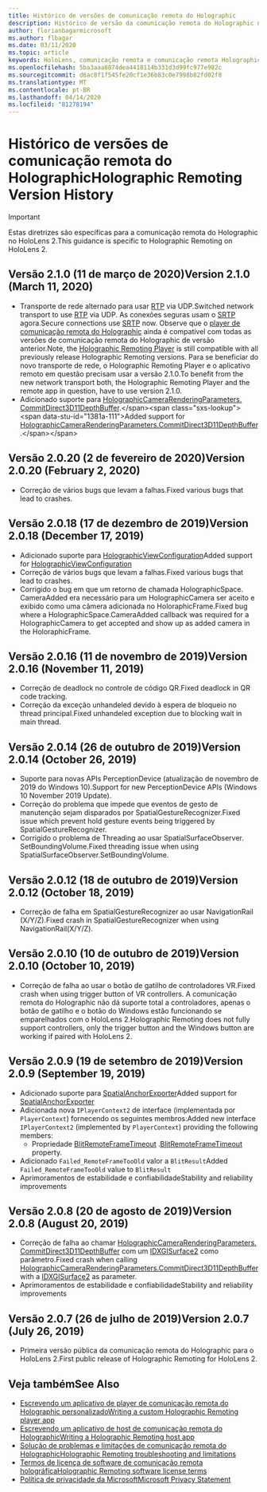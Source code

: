 ```yaml
---
title: Histórico de versões de comunicação remota do Holographic
description: Histórico de versão da comunicação remota do Holographic no HoloLens 2.
author: florianbagarmicrosoft
ms.author: flbagar
ms.date: 03/11/2020
ms.topic: article
keywords: HoloLens, comunicação remota e comunicação remota Holographic
ms.openlocfilehash: 5ba3aaa8874dea4418114b331d3d99fc977e982c
ms.sourcegitcommit: d6ac8f1f545fe20cf1e36b83c0e7998b82fd02f8
ms.translationtype: MT
ms.contentlocale: pt-BR
ms.lasthandoff: 04/14/2020
ms.locfileid: "81278194"
---
```

# <a name="holographic-remoting-version-history"></a><span data-ttu-id="1381a-104">Histórico de versões de comunicação remota do Holographic</span><span class="sxs-lookup"><span data-stu-id="1381a-104">Holographic Remoting Version History</span></span>

> [!IMPORTANT]
> <span data-ttu-id="1381a-105">Estas diretrizes são específicas para a comunicação remota do Holographic no HoloLens 2.</span><span class="sxs-lookup"><span data-stu-id="1381a-105">This guidance is specific to Holographic Remoting on HoloLens 2.</span></span>

## <a name="version-210-march-11-2020"></a><span data-ttu-id="1381a-106">Versão 2.1.0 (11 de março de 2020)<a name="v2.1.0"></a></span><span class="sxs-lookup"><span data-stu-id="1381a-106">Version 2.1.0 (March 11, 2020) <a name="v2.1.0"></a></span></span>
* <span data-ttu-id="1381a-107">Transporte de rede alternado para usar [RTP](https://en.wikipedia.org/wiki/Real-time_Transport_Protocol) via UDP.</span><span class="sxs-lookup"><span data-stu-id="1381a-107">Switched network transport to use [RTP](https://en.wikipedia.org/wiki/Real-time_Transport_Protocol) via UDP.</span></span> <span data-ttu-id="1381a-108">As conexões seguras usam o [SRTP](https://en.wikipedia.org/wiki/Secure_Real-time_Transport_Protocol) agora.</span><span class="sxs-lookup"><span data-stu-id="1381a-108">Secure connections use [SRTP](https://en.wikipedia.org/wiki/Secure_Real-time_Transport_Protocol) now.</span></span> <span data-ttu-id="1381a-109">Observe que o [player de comunicação remota do Holographic](holographic-remoting-player.md) ainda é compatível com todas as versões de comunicação remota do Holographic de versão anterior.</span><span class="sxs-lookup"><span data-stu-id="1381a-109">Note, the [Holographic Remoting Player](holographic-remoting-player.md) is still compatible with all previously release Holographic Remoting versions.</span></span> <span data-ttu-id="1381a-110">Para se beneficiar do novo transporte de rede, o Holographic Remoting Player e o aplicativo remoto em questão precisam usar a versão 2.1.0.</span><span class="sxs-lookup"><span data-stu-id="1381a-110">To benefit from the new network transport both, the Holographic Remoting Player and the remote app in question, have to use version 2.1.0.</span></span>
* <span data-ttu-id="1381a-111">Adicionado suporte para [HolographicCameraRenderingParameters. CommitDirect3D11DepthBuffer](https://docs.microsoft.com/uwp/api/windows.graphics.holographic.holographiccamerarenderingparameters.commitdirect3d11depthbuffer#Windows_Graphics_Holographic_HolographicCameraRenderingParameters_CommitDirect3D11DepthBuffer_Windows_Graphics_DirectX_Direct3D11_IDirect3DSurface_).</span><span class="sxs-lookup"><span data-stu-id="1381a-111">Added support for [HolographicCameraRenderingParameters.CommitDirect3D11DepthBuffer](https://docs.microsoft.com/uwp/api/windows.graphics.holographic.holographiccamerarenderingparameters.commitdirect3d11depthbuffer#Windows_Graphics_Holographic_HolographicCameraRenderingParameters_CommitDirect3D11DepthBuffer_Windows_Graphics_DirectX_Direct3D11_IDirect3DSurface_).</span></span> 

## <a name="version-2020-february-2-2020"></a><span data-ttu-id="1381a-112">Versão 2.0.20 (2 de fevereiro de 2020)<a name="v2.0.20"></a></span><span class="sxs-lookup"><span data-stu-id="1381a-112">Version 2.0.20 (February 2, 2020) <a name="v2.0.20"></a></span></span>
* <span data-ttu-id="1381a-113">Correção de vários bugs que levam a falhas.</span><span class="sxs-lookup"><span data-stu-id="1381a-113">Fixed various bugs that lead to crashes.</span></span>

## <a name="version-2018-december-17-2019"></a><span data-ttu-id="1381a-114">Versão 2.0.18 (17 de dezembro de 2019)<a name="v2.0.18"></a></span><span class="sxs-lookup"><span data-stu-id="1381a-114">Version 2.0.18 (December 17, 2019) <a name="v2.0.18"></a></span></span>
* <span data-ttu-id="1381a-115">Adicionado suporte para [HolographicViewConfiguration](https://docs.microsoft.com/uwp/api/windows.graphics.holographic.holographicviewconfiguration)</span><span class="sxs-lookup"><span data-stu-id="1381a-115">Added support for [HolographicViewConfiguration](https://docs.microsoft.com/uwp/api/windows.graphics.holographic.holographicviewconfiguration)</span></span>
* <span data-ttu-id="1381a-116">Correção de vários bugs que levam a falhas.</span><span class="sxs-lookup"><span data-stu-id="1381a-116">Fixed various bugs that lead to crashes.</span></span>
* <span data-ttu-id="1381a-117">Corrigido o bug em que um retorno de chamada HolographicSpace. CameraAdded era necessário para um HolographicCamera ser aceito e exibido como uma câmera adicionada no HoloraphicFrame.</span><span class="sxs-lookup"><span data-stu-id="1381a-117">Fixed bug where a HolographicSpace.CameraAdded callback was required for a HolographicCamera to get accepted and show up as added camera in the HoloraphicFrame.</span></span>

## <a name="version-2016-november-11-2019"></a><span data-ttu-id="1381a-118">Versão 2.0.16 (11 de novembro de 2019)<a name="2.0.16"></a></span><span class="sxs-lookup"><span data-stu-id="1381a-118">Version 2.0.16 (November 11, 2019) <a name="2.0.16"></a></span></span>
* <span data-ttu-id="1381a-119">Correção de deadlock no controle de código QR.</span><span class="sxs-lookup"><span data-stu-id="1381a-119">Fixed deadlock in QR code tracking.</span></span>
* <span data-ttu-id="1381a-120">Correção da exceção unhandeled devido à espera de bloqueio no thread principal.</span><span class="sxs-lookup"><span data-stu-id="1381a-120">Fixed unhandeled exception due to blocking wait in main thread.</span></span>

## <a name="version-2014-october-26-2019"></a><span data-ttu-id="1381a-121">Versão 2.0.14 (26 de outubro de 2019)<a name="v2.0.14"></a></span><span class="sxs-lookup"><span data-stu-id="1381a-121">Version 2.0.14 (October 26, 2019) <a name="v2.0.14"></a></span></span>
* <span data-ttu-id="1381a-122">Suporte para novas APIs PerceptionDevice (atualização de novembro de 2019 do Windows 10).</span><span class="sxs-lookup"><span data-stu-id="1381a-122">Support for new PerceptionDevice APIs (Windows 10 November 2019 Update).</span></span>
* <span data-ttu-id="1381a-123">Correção do problema que impede que eventos de gesto de manutenção sejam disparados por SpatialGestureRecognizer.</span><span class="sxs-lookup"><span data-stu-id="1381a-123">Fixed issue which prevent hold gesture events being triggered by SpatialGestureRecognizer.</span></span>
* <span data-ttu-id="1381a-124">Corrigido o problema de Threading ao usar SpatialSurfaceObserver. SetBoundingVolume.</span><span class="sxs-lookup"><span data-stu-id="1381a-124">Fixed threading issue when using SpatialSurfaceObserver.SetBoundingVolume.</span></span>

## <a name="version-2012-october-18-2019"></a><span data-ttu-id="1381a-125">Versão 2.0.12 (18 de outubro de 2019)<a name="v2.0.12"></a></span><span class="sxs-lookup"><span data-stu-id="1381a-125">Version 2.0.12 (October 18, 2019) <a name="v2.0.12"></a></span></span>
* <span data-ttu-id="1381a-126">Correção de falha em SpatialGestureRecognizer ao usar NavigationRail (X/Y/Z).</span><span class="sxs-lookup"><span data-stu-id="1381a-126">Fixed crash in SpatialGestureRecognizer when using NavigationRail(X/Y/Z).</span></span>

## <a name="version-2010-october-10-2019"></a><span data-ttu-id="1381a-127">Versão 2.0.10 (10 de outubro de 2019)<a name="v2.0.10"></a></span><span class="sxs-lookup"><span data-stu-id="1381a-127">Version 2.0.10 (October 10, 2019) <a name="v2.0.10"></a></span></span>
* <span data-ttu-id="1381a-128">Correção de falha ao usar o botão de gatilho de controladores VR.</span><span class="sxs-lookup"><span data-stu-id="1381a-128">Fixed crash when using trigger button of VR controllers.</span></span> <span data-ttu-id="1381a-129">A comunicação remota do Holographic não dá suporte total a controladores, apenas o botão de gatilho e o botão do Windows estão funcionando se emparelhados com o HoloLens 2.</span><span class="sxs-lookup"><span data-stu-id="1381a-129">Holographic Remoting does not fully support controllers, only the trigger button and the Windows button are working if paired with HoloLens 2.</span></span>

## <a name="version-209-september-19-2019"></a><span data-ttu-id="1381a-130">Versão 2.0.9 (19 de setembro de 2019)<a name="v2.0.9"></a></span><span class="sxs-lookup"><span data-stu-id="1381a-130">Version 2.0.9 (September 19, 2019) <a name="v2.0.9"></a></span></span>
* <span data-ttu-id="1381a-131">Adicionado suporte para [SpatialAnchorExporter](https://docs.microsoft.com/uwp/api/windows.perception.spatial.spatialanchorexporter)</span><span class="sxs-lookup"><span data-stu-id="1381a-131">Added support for [SpatialAnchorExporter](https://docs.microsoft.com/uwp/api/windows.perception.spatial.spatialanchorexporter)</span></span>
* <span data-ttu-id="1381a-132">Adicionada nova ```IPlayerContext2``` de interface (implementada por ```PlayerContext```) fornecendo os seguintes membros:</span><span class="sxs-lookup"><span data-stu-id="1381a-132">Added new interface ```IPlayerContext2``` (implemented by ```PlayerContext```) providing the following members:</span></span>
  - <span data-ttu-id="1381a-133">Propriedade [BlitRemoteFrameTimeout](holographic-remoting-create-player.md#BlitRemoteFrameTimeout) .</span><span class="sxs-lookup"><span data-stu-id="1381a-133">[BlitRemoteFrameTimeout](holographic-remoting-create-player.md#BlitRemoteFrameTimeout)  property.</span></span>
* <span data-ttu-id="1381a-134">Adicionado ```Failed_RemoteFrameTooOld``` valor a ```BlitResult```</span><span class="sxs-lookup"><span data-stu-id="1381a-134">Added ```Failed_RemoteFrameTooOld``` value to ```BlitResult```</span></span>
* <span data-ttu-id="1381a-135">Aprimoramentos de estabilidade e confiabilidade</span><span class="sxs-lookup"><span data-stu-id="1381a-135">Stability and reliability improvements</span></span>

## <a name="version-208-august-20-2019"></a><span data-ttu-id="1381a-136">Versão 2.0.8 (20 de agosto de 2019)<a name="v2.0.8"></a></span><span class="sxs-lookup"><span data-stu-id="1381a-136">Version 2.0.8 (August 20, 2019) <a name="v2.0.8"></a></span></span>

* <span data-ttu-id="1381a-137">Correção de falha ao chamar [HolographicCameraRenderingParameters. CommitDirect3D11DepthBuffer](https://docs.microsoft.com/uwp/api/windows.graphics.holographic.holographiccamerarenderingparameters.commitdirect3d11depthbuffer) com um [IDXGISurface2](https://docs.microsoft.com/windows/win32/api/dxgi1_2/nn-dxgi1_2-idxgisurface2) como parâmetro.</span><span class="sxs-lookup"><span data-stu-id="1381a-137">Fixed crash when calling [HolographicCameraRenderingParameters.CommitDirect3D11DepthBuffer](https://docs.microsoft.com/uwp/api/windows.graphics.holographic.holographiccamerarenderingparameters.commitdirect3d11depthbuffer) with a [IDXGISurface2](https://docs.microsoft.com/windows/win32/api/dxgi1_2/nn-dxgi1_2-idxgisurface2) as parameter.</span></span>
* <span data-ttu-id="1381a-138">Aprimoramentos de estabilidade e confiabilidade</span><span class="sxs-lookup"><span data-stu-id="1381a-138">Stability and reliability improvements</span></span>

## <a name="version-207-july-26-2019"></a><span data-ttu-id="1381a-139">Versão 2.0.7 (26 de julho de 2019)<a name="v2.0.7"></a></span><span class="sxs-lookup"><span data-stu-id="1381a-139">Version 2.0.7 (July 26, 2019) <a name="v2.0.7"></a></span></span>

* <span data-ttu-id="1381a-140">Primeira versão pública da comunicação remota do Holographic para o HoloLens 2.</span><span class="sxs-lookup"><span data-stu-id="1381a-140">First public release of Holographic Remoting for HoloLens 2.</span></span>

## <a name="see-also"></a><span data-ttu-id="1381a-141">Veja também</span><span class="sxs-lookup"><span data-stu-id="1381a-141">See Also</span></span>
* [<span data-ttu-id="1381a-142">Escrevendo um aplicativo de player de comunicação remota do Holographic personalizado</span><span class="sxs-lookup"><span data-stu-id="1381a-142">Writing a custom Holographic Remoting player app</span></span>](holographic-remoting-create-player.md)
* [<span data-ttu-id="1381a-143">Escrevendo um aplicativo de host de comunicação remota do Holographic</span><span class="sxs-lookup"><span data-stu-id="1381a-143">Writing a Holographic Remoting host app</span></span>](holographic-remoting-create-host.md)
* [<span data-ttu-id="1381a-144">Solução de problemas e limitações de comunicação remota do Holographic</span><span class="sxs-lookup"><span data-stu-id="1381a-144">Holographic Remoting troubleshooting and limitations</span></span>](holographic-remoting-troubleshooting.md)
* [<span data-ttu-id="1381a-145">Termos de licença de software de comunicação remota holográfica</span><span class="sxs-lookup"><span data-stu-id="1381a-145">Holographic Remoting software license terms</span></span>](https://docs.microsoft.com/legal/mixed-reality/microsoft-holographic-remoting-software-license-terms)
* [<span data-ttu-id="1381a-146">Política de privacidade da Microsoft</span><span class="sxs-lookup"><span data-stu-id="1381a-146">Microsoft Privacy Statement</span></span>](https://go.microsoft.com/fwlink/?LinkId=521839)

